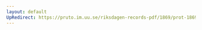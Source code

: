 ```yaml
---
layout: default
UpRedirect: https://pruto.im.uu.se/riksdagen-records-pdf/1869/prot-1869--fk--401/prot-1869--fk--401_003.pdf
---
```

